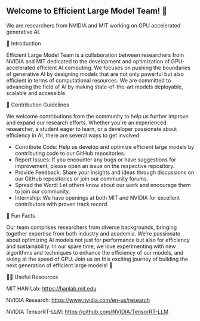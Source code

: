 ## Welcome to Efficient Large Model Team! 👋

We are researchers from NVIDIA and MIT working on GPU accelerated generative AI.

🚀 Introduction

Efficient Large Model Team is a collaboration between researchers from NVIDIA and MIT dedicated to the development and optimization of GPU-accelerated efficient AI computing. We focuses on pushing the boundaries of generative AI by designing models that are not only powerful but also efficient in terms of computational resources. We are committed to advancing the field of AI by making state-of-the-art models deployable, scalable and accessible.

🌈 Contribution Guidelines

We welcome contributions from the community to help us further improve and expand our research efforts. Whether you're an experienced researcher, a student eager to learn, or a developer passionate about efficiency in AI, there are several ways to get involved:

* Contribute Code: Help us develop and optimize efficient large models by contributing code to our GitHub repositories.
* Report Issues: If you encounter any bugs or have suggestions for improvement, please open an issue on the respective repository.
* Provide Feedback: Share your insights and ideas through discussions on our GitHub repositories or join our community forums.
* Spread the Word: Let others know about our work and encourage them to join our community.
* Internship: We have openings at both MIT and NVIDIA for excellent contributors with proven track record.

🍿 Fun Facts

Our team comprises researchers from diverse backgrounds, bringing together expertise from both industry and academia.
We're passionate about optimizing AI models not just for performance but also for efficiency and sustainability.
In our spare time, we love experimenting with new algorithms and techniques to enhance the efficiency of our models, and skiing at the speed of GPU.
Join us on this exciting journey of building the next generation of efficient large models! 🌟

👩‍💻 Useful Resources

MIT HAN Lab: https://hanlab.mit.edu

NVIDIA Research: https://www.nvidia.com/en-us/research

NVIDIA TensorRT-LLM: https://github.com/NVIDIA/TensorRT-LLM



<!--

**Here are some ideas to get you started:**

🙋‍♀️ A short introduction - what is your organization all about?
🌈 Contribution guidelines - how can the community get involved?
👩‍💻 Useful resources - where can the community find your docs? Is there anything else the community should know?
🍿 Fun facts - what does your team eat for breakfast?
🧙 Remember, you can do mighty things with the power of [Markdown](https://docs.github.com/github/writing-on-github/getting-started-with-writing-and-formatting-on-github/basic-writing-and-formatting-syntax)
-->
